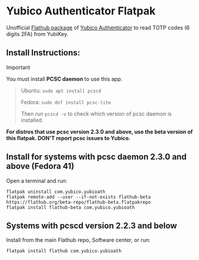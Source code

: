 # Yubico Authenticator Flatpak

Unofficial [Flathub package](https://flathub.org/apps/details/com.yubico.yubioath) of [Yubico Authenticator](https://developers.yubico.com/yubioath-desktop/) to read TOTP codes (6 digits 2FA) from YubiKey.

## Install Instructions:
> [!IMPORTANT]
   You must install **PCSC daemon** to use this app.
>
> Ubuntu: `sudo apt install pcscd`
> 
> Fedora: `sudo dnf install pcsc-lite`
>
> Then run `pcscd -v` to check which version of pcsc daemon is installed.

**For distros that use pcsc version 2.3.0 and above, use the beta version of this flatpak. DON'T report pcsc issues to Yubico.**

## Install for systems with pcsc daemon 2.3.0 and above (Fedora 41)
Open a terminal and run:
```
flatpak uninstall com.yubico.yubioath
flatpak remote-add --user --if-not-exists flathub-beta https://flathub.org/beta-repo/flathub-beta.flatpakrepo
flatpak install flathub-beta com.yubico.yubioath
```

## Systems with pcscd version 2.2.3 and below

Install from the main Flathub repo, Software center, or run:

   ```sh
   flatpak install flathub com.yubico.yubioath
   ```
